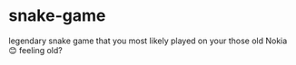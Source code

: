 # snake-game
legendary snake game that you most likely played on your those old Nokia😊 feeling old?

